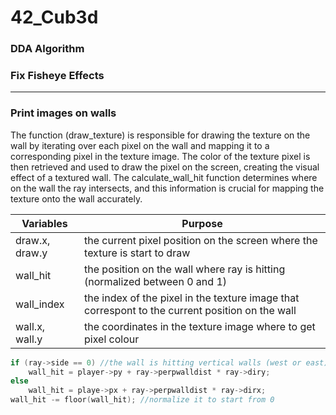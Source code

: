 # 42_Cub3d

### DDA Algorithm

### Fix Fisheye Effects

---
### Print images on walls

The function (draw_texture) is responsible for drawing the texture on the wall by iterating over each pixel on the wall and mapping it to a corresponding pixel in the texture image. The color of the texture pixel is then retrieved and used to draw the pixel on the screen, creating the visual effect of a textured wall. The calculate_wall_hit function determines where on the wall the ray intersects, and this information is crucial for mapping the texture onto the wall accurately.



| Variables | Purpose |
|-----------|---------|
| draw.x, draw.y | the current pixel position on the screen where the texture is start to draw |
| wall_hit       | the position on the wall where ray is hitting (normalized between 0 and 1) |
| wall_index     | the index of the pixel in the texture image that correspont to the current position on the wall |
| wall.x, wall.y         | the coordinates in the texture image where to get pixel colour | 



```C
if (ray->side == 0) //the wall is hitting vertical walls (west or east)
    wall_hit = player->py + ray->perpwalldist * ray->diry;
else
    wall_hit = playe->px + ray->perpwalldist * ray->dirx;
wall_hit -= floor(wall_hit); //normalize it to start from 0 
```